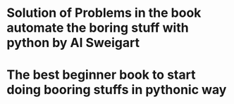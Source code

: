 <h1>Solution of Problems in the book automate the boring stuff with python by Al Sweigart<h1>
The best beginner book to start doing booring stuffs in pythonic way